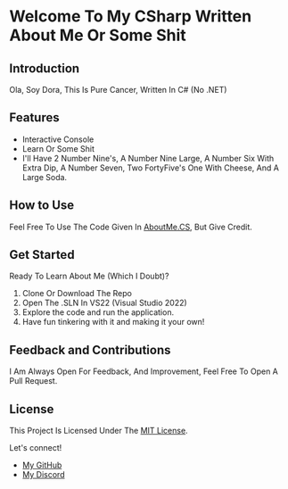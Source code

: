 # Welcome To My CSharp Written About Me Or Some Shit

## Introduction
Ola, Soy Dora, This Is Pure Cancer, Written In C# (No .NET)

## Features
- Interactive Console
- Learn Or Some Shit
- I'll Have 2 Number Nine's, A Number Nine Large, A Number Six With Extra Dip, A Number Seven, Two FortyFive's One With Cheese, And A Large Soda.

## How to Use
Feel Free To Use The Code Given In [AboutMe.CS](https://github.com/bennytrt/AboutMeSharp/blob/main/AboutMe/AboutMe.cs), But Give Credit.

## Get Started
Ready To Learn About Me (Which I Doubt)?
1. Clone Or Download The Repo
2. Open The .SLN In VS22 (Visual Studio 2022)
3. Explore the code and run the application.
4. Have fun tinkering with it and making it your own!

## Feedback and Contributions
I Am Always Open For Feedback, And Improvement, Feel Free To Open A Pull Request.

## License
This Project Is Licensed Under The [MIT License](LICENSE).

Let's connect!
- [My GitHub](https://github.com/bennytrt)
- [My Discord](https://discord.gg/Eq3egu88Sh)

